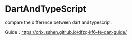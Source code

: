 # DartAndTypeScript

compare the difference between dart and typescript.    

Guide：https://crixusshen.github.io/dfzq-kf6-fe-dart-guide/
